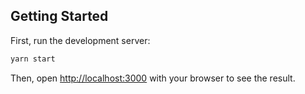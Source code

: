 ## Getting Started

First, run the development server:

```bash
yarn start
```

Then, open [http://localhost:3000](http://localhost:3000) with your browser to see the
result.
